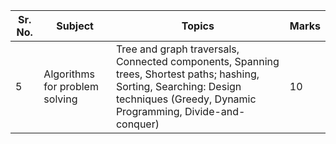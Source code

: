 
| Sr. No. | Subject                          | Topics                                                                                                              | Marks |
|---------|----------------------------------|---------------------------------------------------------------------------------------------------------------------|-------|
| 5       | Algorithms for problem solving   | Tree and graph traversals, Connected components, Spanning trees, Shortest paths; hashing, Sorting, Searching: Design techniques (Greedy, Dynamic Programming, Divide-and-conquer) | 10    |
